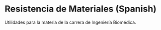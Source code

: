 # Resistencia de Materiales (Spanish)

Utilidades para la materia de la carrera de Ingeniería Biomédica.

